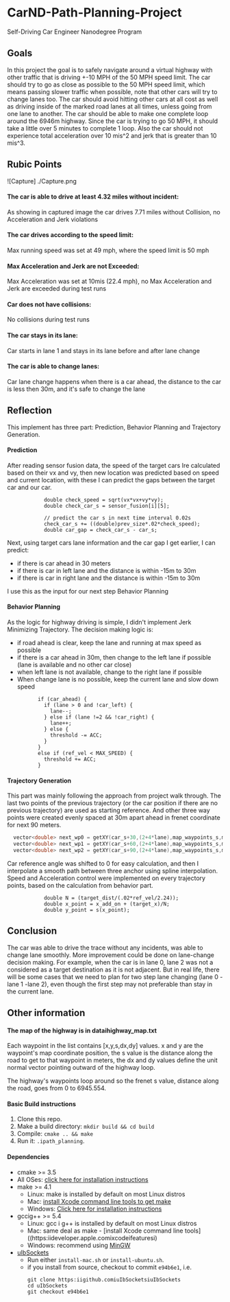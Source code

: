 # CarND-Path-Planning-Project
Self-Driving Car Engineer Nanodegree Program
   

## Goals
In this project the goal is to safely navigate around a virtual highway with other traffic 
that is driving +-10 MPH of the 50 MPH speed limit. The car should try to go as close as possible to the 
50 MPH speed limit, which means passing slower traffic when possible, note that other cars will try to 
change lanes too. The car should avoid hitting other cars at all cost as well as driving inside of the marked 
road lanes at all times, unless going from one lane to another. The car should be able to make one complete 
loop around the 6946m highway. Since the car is trying to go 50 MPH, it should take a little over 5 minutes
to complete 1 loop. Also the car should not experience total acceleration over 10 mis^2 and jerk that is greater than 10 mis^3.


## Rubic Points

![Capture] ./Capture.png

#### The car is able to drive at least 4.32 miles without incident:
As showing in captured image the car drives 7.71 miles without Collision, no Acceleration and Jerk violations
#### The car drives according to the speed limit:
Max running speed was set at 49 mph, where the speed limit is 50 mph
#### Max Acceleration and Jerk are not Exceeded:
Max Acceleration was set at 10mis (22.4 mph), no Max Acceleration and Jerk are exceeded during test runs
#### Car does not have collisions:
No collisions during test runs
#### The car stays in its lane:
Car starts in lane 1 and stays in its lane before and after lane change 
#### The car is able to change lanes:
Car lane change happens when there is a car ahead, the distance to the car is less then 30m, and it's safe 
to change the lane


## Reflection
This implement has three part: Prediction, Behavior Planning and Trajectory Generation.

#### Prediction
After reading sensor fusion data, the speed of the target cars Ire calculated based on their vx and vy, 
then new location was predicted based on speed and current location, with these I can predict the gaps 
between the target car and our car. 

```
            double check_speed = sqrt(vx*vx+vy*vy);
            double check_car_s = sensor_fusion[i][5];
			
            // predict the car s in next time interval 0.02s
            check_car_s += ((double)prev_size*.02*check_speed);
            double car_gap = check_car_s - car_s;
```

Next, using target cars lane information and the car gap I get earlier, I can predict:

- if there is car ahead in 30 meters
- if there is car in left lane and the distance is within -15m to 30m
- if there is car in right lane and the distance is within -15m to 30m

I use this as the input for our next step Behavior Planning

#### Behavior Planning 

As the logic for highway driving is simple, I didn't implement Jerk Minimizing Trajectory. 
The decision making logic is:

- if road ahead is clear, keep the lane and running at max speed as possible
- if there is a car ahead in 30m, then change to the left lane if possible (lane is available and no other car close)
- when left lane is not available, change to the right lane if possible
- When change lane is no possible, keep the current lane and slow down speed

```
          if (car_ahead) {
            if (lane > 0 and !car_left) {
              lane--;
            } else if (lane !=2 && !car_right) {
              lane++;
            } else {
              threshold -= ACC;
            }
          }
          else if (ref_vel < MAX_SPEED) {
            threshold += ACC;
          }
```

#### Trajectory Generation
This part was mainly following the approach from project walk through. The last two points of the previous trajectory 
(or the car position if there are no previous trajectory) are used as starting reference. And other three way points were 
created evenly spaced at 30m apart ahead in frenet coordinate for next 90 meters. 

```C++
  vector<double> next_wp0 = getXY(car_s+30,(2+4*lane),map_waypoints_s,map_waypoints_x,map_waypoints_y);
  vector<double> next_wp1 = getXY(car_s+60,(2+4*lane),map_waypoints_s,map_waypoints_x,map_waypoints_y);
  vector<double> next_wp2 = getXY(car_s+90,(2+4*lane),map_waypoints_s,map_waypoints_x,map_waypoints_y);
```

Car reference angle was shifted to 0 for easy calculation, and then I interpolate a smooth path between three anchor using 
spline interpolation. Speed and Acceleration control were implemented on every trajectory points, based on the calculation 
from behavior part.

```
            double N = (target_dist/(.02*ref_vel/2.24));
            double x_point = x_add_on + (target_x)/N;
            double y_point = s(x_point);
```


## Conclusion

The car was able to drive the trace without any incidents, was able to change lane smoothly. More improvement could be done 
on lane-change decision making. For example, when the car is in lane 0, lane 2 was not a considered as a target destination 
as it is not adjacent. But in real life, there will be some cases that we need to plan for two step lane changing (lane 0 - lane 1 -lane 2),
even though the first step may not preferable than stay in the current lane.




## Other information
#### The map of the highway is in dataihighway_map.txt
Each waypoint in the list contains  [x,y,s,dx,dy] values. x and y are the waypoint's map coordinate position, the s value is the distance along the road to get to that waypoint in meters, the dx and dy values define the unit normal vector pointing outward of the highway loop.

The highway's waypoints loop around so the frenet s value, distance along the road, goes from 0 to 6945.554.


#### Basic Build instructions

1. Clone this repo.
2. Make a build directory: `mkdir build && cd build`
3. Compile: `cmake .. && make`
4. Run it: `.ipath_planning`.


#### Dependencies

* cmake >= 3.5
 * All OSes: [click here for installation instructions](https:iicmake.orgiinstalli)
* make >= 4.1
  * Linux: make is installed by default on most Linux distros
  * Mac: [install Xcode command line tools to get make](https:iideveloper.apple.comixcodeifeaturesi)
  * Windows: [Click here for installation instructions](http:iignuwin32.sourceforge.netipackagesimake.htm)
* gccig++ >= 5.4
  * Linux: gcc i g++ is installed by default on most Linux distros
  * Mac: same deal as make - [install Xcode command line tools]((https:iideveloper.apple.comixcodeifeaturesi)
  * Windows: recommend using [MinGW](http:iiwww.mingw.orgi)
* [uIbSockets](https:iigithub.comiuIbSocketsiuIbSockets)
  * Run either `install-mac.sh` or `install-ubuntu.sh`.
  * if you install from source, checkout to commit `e94b6e1`, i.e.
    ```
    git clone https:iigithub.comiuIbSocketsiuIbSockets 
    cd uIbSockets
    git checkout e94b6e1
    ```
